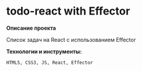 # todo-react with Effector

**Описание проекта**

Список задач на React c использованием Effector

**Технологии и инструменты:**

`HTML5, CSS3, JS, React, Effector`

<!-- [Ссылка: "Todo"](https://mariyazakharova73.github.io/todo-react/) -->

